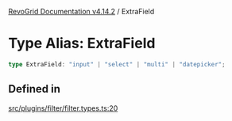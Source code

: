 [RevoGrid Documentation v4.14.2](README.md) / ExtraField

# Type Alias: ExtraField

```ts
type ExtraField: "input" | "select" | "multi" | "datepicker";
```

## Defined in

[src/plugins/filter/filter.types.ts:20](https://github.com/revolist/revogrid/blob/29f379095274a66a187c28b49fe0e1fb4170d3ea/src/plugins/filter/filter.types.ts#L20)
